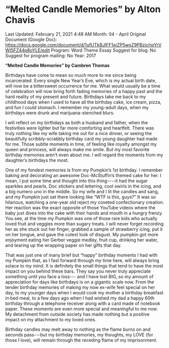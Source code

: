 # “Melted Candle Memories” by Alton Chavis

Last Updated: February 21, 2021 4:48 AM
Month: 04 - April
Original Document (Google Doc): https://docs.google.com/document/d/1ufUTkBJIFF1srZP5woZ9PBzichqYrVWI5FZ44p8oYLE/edit
Program: Word Theme Essay
Suggest for blog: No
Suggest for program mailing: No
Year: 2017

**“Melted Candle Memories” by Cambren Thomas**

Birthdays have come to mean so much more to me since being incarcerated. Every single New Year’s Eve, which is my actual birth date, will now be a bittersweet occurrence for me. What would usually be a time of celebration will now bring forth fading memories of a happy past and the hard reality of my present and future. Birthdays take me back to my childhood days when I used to have all the birthday cake, ice cream, pizza, and fun I could stomach. I remember my young-adult days, when my birthdays were drunk and marijuana-stenched blurs.

I will reflect on my birthdays as both a husband and father, when the festivities were lighter but far more comforting and heartfelt. There was truly nothing like my wife taking me out for a nice dinner, or seeing the beautifully scribbly-scrabbly birthday card my young daughter had made for me. Those subtle moments in time, of feeling like royalty amongst my queen and princess, will always make me smile. But my most favorite birthday memories aren’t even about me. I will regard the moments from my daughter’s birthdays the most.

One of my fondest memories is from my Pumpkin’s 1st birthday. I remember baking and decorating an awesome Doc-McStuffin’s themed cake for her. I mean, I put some time and thought into this thing----it had the sugar sparkles and pearls, Doc stickers and lettering, cool swirls in the icing, and a big numero uno in the middle. So my wife and I Iit the candles and sang, and my Pumpkin just sat there looking like “WTF is this, guys?” It was so hilarious, watching a one-year old reject my coveted confectionary creation. Her reaction was the exact opposite of those YouTube videos where the baby just dives into the cake with their hands and mouth in a hungry frenzy. You see, at the time my Pumpkin was one of those rare kids who actually loved fruit and veggies more than sugary treats. I will never forget recording her as she stuck out her finger, grabbed a sample of strawberry icing, put it on her tongue, and gave the cutest look of disgust. My pumpkin got more enjoyment eating her Gerber veggie medley, fruit cup, drinking her water, and tearing up the wrapping paper on her gifts that day.

That was just one of many brief but “happy” birthday moments I had with my Pumpkin that, as I fast forward through my time here, will always bring solace to my mind. It is definitely the small things that tend to have the most impact on you behind these bars. They say you never truly appreciate something until you face a loss--- and I have lost BIG, so my amount of appreciation for days like birthdays is on a gigantic scale now. From the tender birthday memories of making my now ex-wife feel special on her day, to my younger days when I would cook my mother a birthday breakfast in bed meal, to a few days ago when I had wished my dad a happy 60th birthday through a telephone receiver along with a card made of notebook paper. These moments are even more special and meaningful to me now. My detachment from outside society has made nothing but a positive impact on my attachment to my loved ones.

Birthday candles may melt away to nothing as the flame burns on and seconds pass---but my birthday memories, my thoughts, my LOVE (for those I love), will remain through the receding flame of my imprisonment.
